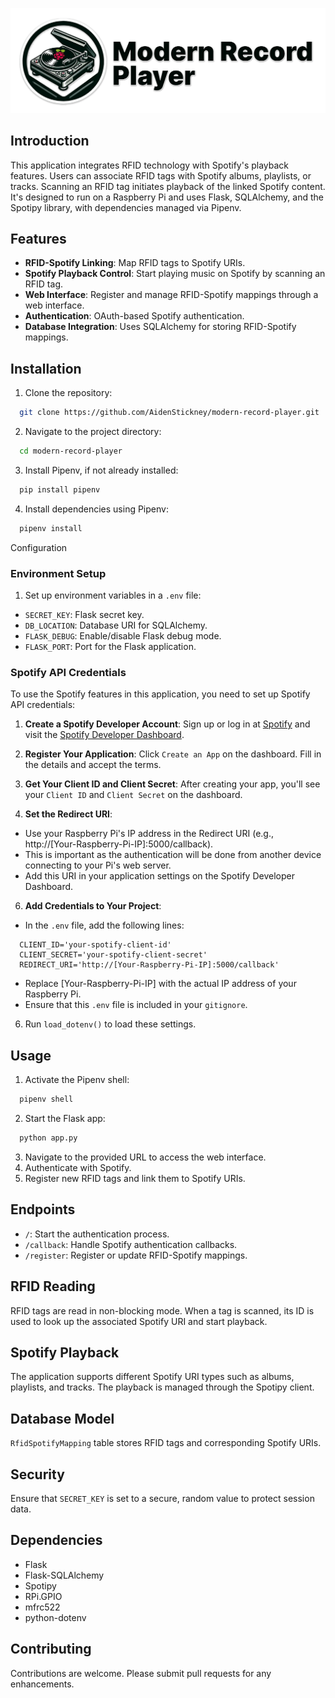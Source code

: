 ![Modern Record Player Logo](assets/banner.png)

## Introduction

This application integrates RFID technology with Spotify's playback features. Users can associate RFID tags with Spotify albums, playlists, or tracks. Scanning an RFID tag initiates playback of the linked Spotify content. It's designed to run on a Raspberry Pi and uses Flask, SQLAlchemy, and the Spotipy library, with dependencies managed via Pipenv.

## Features

- **RFID-Spotify Linking**: Map RFID tags to Spotify URIs.
- **Spotify Playback Control**: Start playing music on Spotify by scanning an RFID tag.
- **Web Interface**: Register and manage RFID-Spotify mappings through a web interface.
- **Authentication**: OAuth-based Spotify authentication.
- **Database Integration**: Uses SQLAlchemy for storing RFID-Spotify mappings.

## Installation

1. Clone the repository:

```bash
  git clone https://github.com/AidenStickney/modern-record-player.git
```

2. Navigate to the project directory:

```bash
  cd modern-record-player
```

3. Install Pipenv, if not already installed:

```bash
  pip install pipenv
```

4. Install dependencies using Pipenv:

```bash
  pipenv install
```

Configuration

### Environment Setup

1. Set up environment variables in a `.env` file:

- `SECRET_KEY`: Flask secret key.
- `DB_LOCATION`: Database URI for SQLAlchemy.
- `FLASK_DEBUG`: Enable/disable Flask debug mode.
- `FLASK_PORT`: Port for the Flask application.

### Spotify API Credentials

To use the Spotify features in this application, you need to set up Spotify API credentials:

1. **Create a Spotify Developer Account**: Sign up or log in at [Spotify](https://www.spotify.com/) and visit the [Spotify Developer Dashboard](https://developer.spotify.com/dashboard/).

2. **Register Your Application**: Click `Create an App` on the dashboard. Fill in the details and accept the terms.

3. **Get Your Client ID and Client Secret**: After creating your app, you'll see your `Client ID` and `Client Secret` on the dashboard.

4. **Set the Redirect URI**:

- Use your Raspberry Pi's IP address in the Redirect URI (e.g., http://[Your-Raspberry-Pi-IP]:5000/callback).
- This is important as the authentication will be done from another device connecting to your Pi's web server.
- Add this URI in your application settings on the Spotify Developer Dashboard.

6. **Add Credentials to Your Project**:

- In the `.env` file, add the following lines:

```env
  CLIENT_ID='your-spotify-client-id'
  CLIENT_SECRET='your-spotify-client-secret'
  REDIRECT_URI='http://[Your-Raspberry-Pi-IP]:5000/callback'
```

- Replace [Your-Raspberry-Pi-IP] with the actual IP address of your Raspberry Pi.
- Ensure that this `.env` file is included in your `gitignore`.

6. Run `load_dotenv()` to load these settings.

## Usage

1. Activate the Pipenv shell:

```bash
  pipenv shell
```

2. Start the Flask app:

```bash
  python app.py
```

3. Navigate to the provided URL to access the web interface.
4. Authenticate with Spotify.
5. Register new RFID tags and link them to Spotify URIs.

## Endpoints

- `/`: Start the authentication process.
- `/callback`: Handle Spotify authentication callbacks.
- `/register`: Register or update RFID-Spotify mappings.

## RFID Reading

RFID tags are read in non-blocking mode. When a tag is scanned, its ID is used to look up the associated Spotify URI and start playback.

## Spotify Playback

The application supports different Spotify URI types such as albums, playlists, and tracks. The playback is managed through the Spotipy client.

## Database Model

`RfidSpotifyMapping` table stores RFID tags and corresponding Spotify URIs.

## Security

Ensure that `SECRET_KEY` is set to a secure, random value to protect session data.

## Dependencies

- Flask
- Flask-SQLAlchemy
- Spotipy
- RPi.GPIO
- mfrc522
- python-dotenv

## Contributing

Contributions are welcome. Please submit pull requests for any enhancements.
